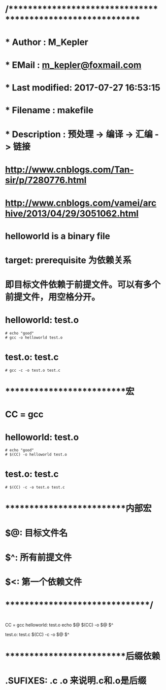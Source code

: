 # /***********************************************************
# * Author       : M_Kepler
# * EMail        : m_kepler@foxmail.com
# * Last modified: 2017-07-27 16:53:15
# * Filename     : makefile
# * Description  : 预处理 -> 编译 -> 汇编 -> 链接
# http://www.cnblogs.com/Tan-sir/p/7280776.html
# http://www.cnblogs.com/vamei/archive/2013/04/29/3051062.html
# helloworld is a binary file
# target: prerequisite 为依赖关系
# 即目标文件依赖于前提文件。可以有多个前提文件，用空格分开。

# helloworld: test.o
	# echo "good"
	# gcc -o helloworld test.o

# test.o: test.c
	# gcc -c -o test.o test.c


# *************************宏
# CC = gcc
# helloworld: test.o
	# echo "good"
	# $(CC) -o helloworld test.o

# test.o: test.c
	# $(CC) -c -o test.o test.c

# *************************内部宏
# $@: 目标文件名
# $^: 所有前提文件
# $<: 第一个依赖文件
# ******************************/
# 
CC = gcc
helloworld: test.o
	echo $@
	$(CC) -o $@ $^

test.o: test.c
	$(CC) -c -o $@ $^


# *************************后缀依赖
# .SUFIXES: .c .o 来说明.c和.o是后缀
#

